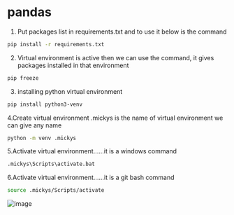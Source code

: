 # pandas

1. Put packages list in requirements.txt and to use it below is the command
```bash
pip install -r requirements.txt
```

2. Virtual environment is active then we can use the command, it gives packages installed in that environment
```bash
pip freeze
```

3. installing python virtual environment
```bash
pip install python3-venv
```
4.Create virtual environment .mickys is the name of virtual environment we can give any name
```bash
python -m venv .mickys
```

5.Activate virtual environment......it is a windows command
```bash
.mickys\Scripts\activate.bat
```

6.Activate virtual environment......it is a git bash command
```bash
source .mickys/Scripts/activate
```

![image](https://user-images.githubusercontent.com/83429764/152040566-638e39ec-9fcf-4a14-9371-b3f85f7629ae.png)

